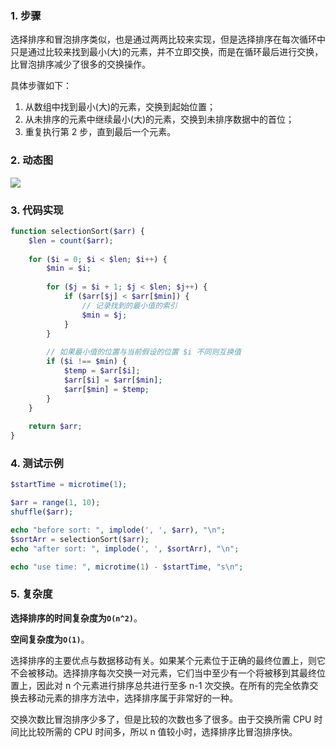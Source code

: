 ### 1. 步骤

选择排序和冒泡排序类似，也是通过两两比较来实现，但是选择排序在每次循环中只是通过比较来找到最小(大)的元素，并不立即交换，而是在循环最后进行交换，比冒泡排序减少了很多的交换操作。

具体步骤如下：

1. 从数组中找到最小(大)的元素，交换到起始位置；
2. 从未排序的元素中继续最小(大)的元素，交换到未排序数据中的首位；
3. 重复执行第 2 步，直到最后一个元素。

### 2. 动态图

![](http://cnd.qiniu.lin07ux.cn/markdown/M9aL1.gif)

### 3. 代码实现

```php
function selectionSort($arr) {
    $len = count($arr);
    
    for ($i = 0; $i < $len; $i++) {
        $min = $i;
        
        for ($j = $i + 1; $j < $len; $j++) {
            if ($arr[$j] < $arr[$min]) {
                // 记录找到的最小值的索引
                $min = $j;
            }
        }
        
        // 如果最小值的位置与当前假设的位置 $i 不同则互换值
        if ($i !== $min) {
            $temp = $arr[$i];
            $arr[$i] = $arr[$min];
            $arr[$min] = $temp;
        }
    }
    
    return $arr;
}
```

### 4. 测试示例

```php
$startTime = microtime(1);

$arr = range(1, 10);
shuffle($arr);

echo "before sort: ", implode(', ', $arr), "\n";
$sortArr = selectionSort($arr);
echo "after sort: ", implode(', ', $sortArr), "\n";

echo "use time: ", microtime(1) - $startTime, "s\n";
```

### 5. 复杂度

**选择排序的时间复杂度为`O(n^2)`**。

**空间复杂度为`O(1)`**。

选择排序的主要优点与数据移动有关。如果某个元素位于正确的最终位置上，则它不会被移动。选择排序每次交换一对元素，它们当中至少有一个将被移到其最终位置上，因此对 n 个元素进行排序总共进行至多 n-1 次交换。在所有的完全依靠交换去移动元素的排序方法中，选择排序属于非常好的一种。

交换次数比冒泡排序少多了，但是比较的次数也多了很多。由于交换所需 CPU 时间比比较所需的 CPU 时间多，所以 n 值较小时，选择排序比冒泡排序快。

